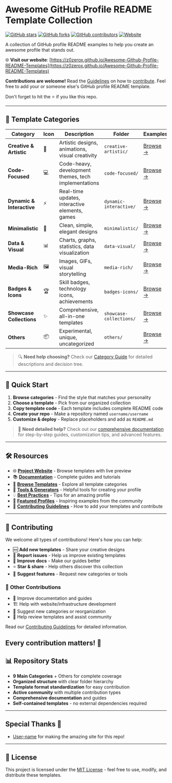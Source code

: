 # Awesome GitHub Profile README Template Collection

[![GitHub stars](https://img.shields.io/github/stars/Z0ZeroX/Awesome-Github-Profile-README-Templates?style=for-the-badge&logo=github)](https://github.com/Z0ZeroX/Awesome-Github-Profile-README-Templates/stargazers)
[![GitHub forks](https://img.shields.io/github/forks/Z0ZeroX/Awesome-Github-Profile-README-Templates?style=for-the-badge&logo=github)](https://github.com/Z0ZeroX/Awesome-Github-Profile-README-Templates/network/members)
[![GitHub contributors](https://img.shields.io/github/contributors/Z0ZeroX/Awesome-Github-Profile-README-Templates?style=for-the-badge&logo=github)](https://github.com/Z0ZeroX/Awesome-Github-Profile-README-Templates/graphs/contributors)
[![Website](https://img.shields.io/badge/Website-Visit%20Here-blue?style=for-the-badge&logo=world&logoColor=white)](https://z0zerox.github.io/Awesome-Github-Profile-README-Templates)

A collection of GitHub profile README examples to help you create an awesome profile that stands out.

🌐 **Visit our website**: [https://z0zerox.github.io/Awesome-Github-Profile-README-Templates](https://z0zerox.github.io/Awesome-Github-Profile-README-Templates)

**Contributions are welcome!** Read the [Guidelines](CONTRIBUTING.md) on how to [contribute](CONTRIBUTING.md). Feel free to add your or someone else's GitHub profile README template.

Don't forget to hit the ⭐ if you like this repo.

---

## 📂 Template Categories

| Category | Icon | Description | Folder | Examples |
|----------|------|-------------|--------|----------|
| **Creative & Artistic** | 🎨 | Artistic designs, animations, visual creativity | `creative-artistic/` | [Browse →](./templates/creative-artistic/) |
| **Code-Focused** | 💻 | Code-heavy, development themes, tech implementations | `code-focused/` | [Browse →](./templates/code-focused/) |
| **Dynamic & Interactive** | ⚡ | Real-time updates, interactive elements, games | `dynamic-interactive/` | [Browse →](./templates/dynamic-interactive/) |
| **Minimalistic** | 🎯 | Clean, simple, elegant designs | `minimalistic/` | [Browse →](./templates/minimalistic/) |
| **Data & Visual** | 📊 | Charts, graphs, statistics, data visualization | `data-visual/` | [Browse →](./templates/data-visual/) |
| **Media-Rich** | 🖼️ | Images, GIFs, visual storytelling | `media-rich/` | [Browse →](./templates/media-rich/) |
| **Badges & Icons** | 🏆 | Skill badges, technology icons, achievements | `badges-icons/` | [Browse →](./templates/badges-icons/) |
| **Showcase Collections** | ✨ | Comprehensive, all-in-one templates | `showcase-collections/` | [Browse →](./templates/showcase-collections/) |
| **Others** | 📦 | Experimental, unique, uncategorized | `others/` | [Browse →](./templates/others/) |

> 🔍 **Need help choosing?** Check our [Category Guide](docs/TEMPLATE_GUIDE.md) for detailed descriptions and decision tree.

---

## 🚀 Quick Start

1. **Browse categories** - Find the style that matches your personality
2. **Choose a template** - Pick from our organized collection
3. **Copy template code** - Each template includes complete README code
4. **Create your repo** - Make a repository named `username/username` 
5. **Customize & deploy** - Replace placeholders and add as `README.md`

> 📖 **Need detailed help?** Check out our [comprehensive documentation](docs/) for step-by-step guides, customization tips, and advanced features.

---

## 🛠️ Resources

- 🌐 **[Project Website](https://z0zerox.github.io/Awesome-Github-Profile-README-Templates)** - Browse templates with live preview
- 📚 **[Documentation](docs/)** - Complete guides and tutorials
- 📁 **[Browse Templates](templates/)** - Explore all template categories
- 🎨 **[Tools & Generators](docs/TOOLS.md)** - Helpful tools for creating your profile
- 💡 **[Best Practices](docs/BEST_PRACTICES.md)** - Tips for an amazing profile
- 🌟 **[Featured Profiles](docs/FEATURED.md)** - Inspiring examples from the community
- 🤝 **[Contributing Guidelines](CONTRIBUTING.md)** - How to add your templates and contribute

---

## 🤝 Contributing

We welcome all types of contributions! Here's how you can help:

- 🆕 **Add new templates** - Share your creative designs
- 🐛 **Report issues** - Help us improve existing templates  
- 📖 **Improve docs** - Make our guides better
- ⭐ **Star & share** - Help others discover this collection
- 💬 **Suggest features** - Request new categories or tools

### 🔧 **Other Contributions**
- 📝 Improve documentation and guides
- 🏗️ Help with website/infrastructure development
- 📂 Suggest new categories or reorganization
- 🤝 Help review templates and assist community

Read our [Contributing Guidelines](CONTRIBUTING.md) for detailed information.

**Every contribution matters!** 🙌
---

## 📊 Repository Stats

- **9 Main Categories** + Others for complete coverage
- **Organized structure** with clear folder hierarchy  
- **Template format standardization** for easy contribution
- **Active community** with multiple contribution types
- **Comprehensive documentation** and guides
- **Self-contained templates** - no external dependencies required

---

## Special Thanks 🙇
- [User-name](https://github.com/) for making the amazing site for this repo!
---

## 📄 License

This project is licensed under the [MIT License](LICENSE) - feel free to use, modify, and distribute these templates.